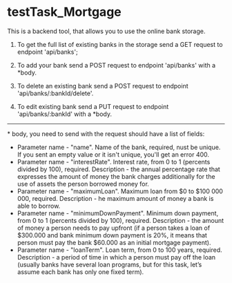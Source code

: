# testTask_Mortgage

This is a backend tool, that allows you to use the online bank storage.

1. To get the full list of existing banks in the storage send a GET request to endpoint 'api/banks';

2. To add your bank send a POST request to endpoint 'api/banks' with a \*body.
  
3. To delete an existing bank send a POST request to endpoint 'api/banks/:bankId/delete'.

4. To edit existing bank send a PUT request to endpoint 'api/banks/:bankId' with a \*body.

----------------------------------------------------------------------------------------------------------

\* body, you need to send with the request should have a list of fields:
- Parameter name - "name". Name of the bank, required, nust be unique. If you sent an empty value or it isn't unique, you'll get an error 400.
- Parameter name - "interestRate". Interest rate, from 0 to 1 (percents divided by 100), required. Description - the annual percentage rate that expresses the amount of money the bank charges additionally for the use of assets the person borrowed money for.
- Parameter name - "maximumLoan". Maximum loan from $0 to $100 000 000, required. Description - he maximum amount of money a bank is able to borrow.
- Parameter name - "minimumDownPayment". Minimum down payment, from 0 to 1 (percents divided by 100), required. Description - the amount of money a person needs to pay upfront (if a person takes a loan of $300.000 and bank minimum down payment is 20%, it means that person must pay the bank $60.000 as an initial mortgage payment).
- Parameter name - "loanTerm". Loan term, from 0 to 100 years, required. Description - a period of time in which a person must pay off the loan (usually banks have several loan programs, but for this task, let’s assume each bank has only one fixed term).
